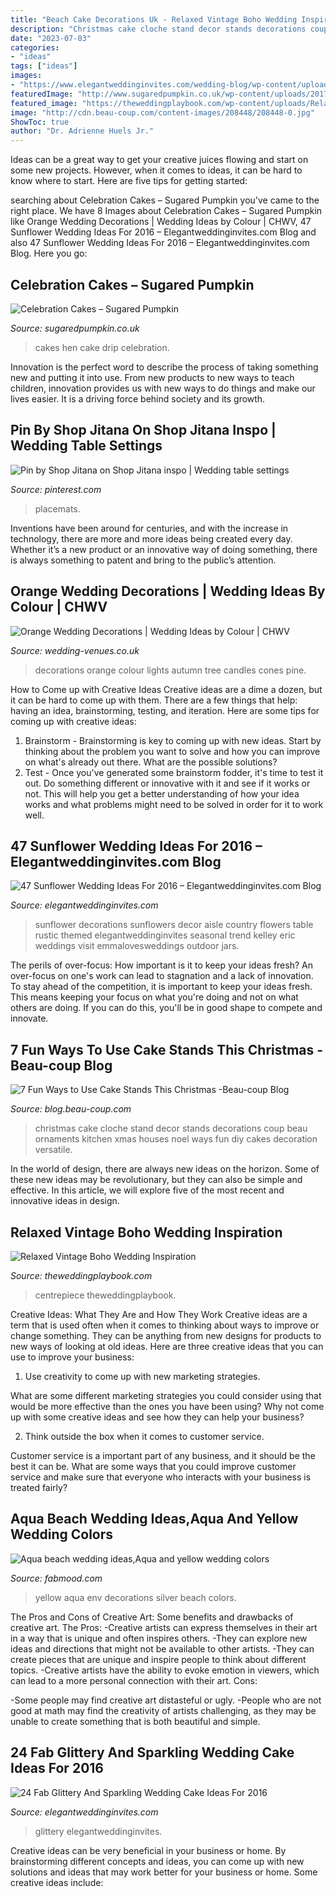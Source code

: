 ```yaml
---
title: "Beach Cake Decorations Uk - Relaxed Vintage Boho Wedding Inspiration"
description: "Christmas cake cloche stand decor stands decorations coup beau ornaments kitchen xmas houses noel ways fun diy cakes decoration versatile"
date: "2023-07-03"
categories:
- "ideas"
tags: ["ideas"]
images:
- "https://www.elegantweddinginvites.com/wedding-blog/wp-content/uploads/2015/12/Seasonal-Wedding-Trend-Sunflower-wedding-decor-ideas.jpg"
featuredImage: "http://www.sugaredpumpkin.co.uk/wp-content/uploads/2017/03/Hen-do-drip-cake.jpg"
featured_image: "https://theweddingplaybook.com/wp-content/uploads/Relaxed-Vintage-Boho-Wedding-Inspiration-Reception-Table-Setting-Centrepiece-2.jpg"
image: "http://cdn.beau-coup.com/content-images/208448/208448-0.jpg"
ShowToc: true
author: "Dr. Adrienne Huels Jr."
---
```



Ideas can be a great way to get your creative juices flowing and start on some new projects. However, when it comes to ideas, it can be hard to know where to start. Here are five tips for getting started: 

	

		
searching about Celebration Cakes – Sugared Pumpkin you've came to the right place. We have 8 Images about Celebration Cakes – Sugared Pumpkin like Orange Wedding Decorations | Wedding Ideas by Colour | CHWV, 47 Sunflower Wedding Ideas For 2016 – Elegantweddinginvites.com Blog and also 47 Sunflower Wedding Ideas For 2016 – Elegantweddinginvites.com Blog. Here you go:
		
    
## Celebration Cakes – Sugared Pumpkin

<img loading=lazy src="http://www.sugaredpumpkin.co.uk/wp-content/uploads/2017/03/Hen-do-drip-cake.jpg" onerror="this.onerror=null;this.src='https://tse2.mm.bing.net/th?id=OIP.60XugVAeEbY21ePJ-WmwTwHaJ4&amp;pid=15.1';" alt="Celebration Cakes – Sugared Pumpkin">

_Source: sugaredpumpkin.co.uk_

>cakes hen cake drip celebration. 

	

Innovation is the perfect word to describe the process of taking something new and putting it into use. From new products to new ways to teach children, innovation provides us with new ways to do things and make our lives easier. It is a driving force behind society and its growth.

    
## Pin By Shop Jitana On Shop Jitana Inspo | Wedding Table Settings

<img loading=lazy src="https://i.pinimg.com/736x/2a/ab/b2/2aabb26aaa405c6456f180082b62c461.jpg" onerror="this.onerror=null;this.src='https://tse1.mm.bing.net/th?id=OIP.ALd-COBNnL01e__WVnMeVwHaLH&amp;pid=15.1';" alt="Pin by Shop Jitana on Shop Jitana inspo | Wedding table settings">

_Source: pinterest.com_

>placemats. 

	

Inventions have been around for centuries, and with the increase in technology, there are more and more ideas being created every day. Whether it’s a new product or an innovative way of doing something, there is always something to patent and bring to the public’s attention.

    
## Orange Wedding Decorations | Wedding Ideas By Colour | CHWV

<img loading=lazy src="https://www.wedding-venues.co.uk/sites/default/files/5.candles-tree-lights-arjphoto-orange-wedding-decorations-autumn.jpg" onerror="this.onerror=null;this.src='https://tse1.mm.bing.net/th?id=OIP.jRjTDXFqVPrLm6Z2qT7yuAHaLH&amp;pid=15.1';" alt="Orange Wedding Decorations | Wedding Ideas by Colour | CHWV">

_Source: wedding-venues.co.uk_

>decorations orange colour lights autumn tree candles cones pine. 

	

How to Come up with Creative Ideas
Creative ideas are a dime a dozen, but it can be hard to come up with them. There are a few things that help: having an idea, brainstorming, testing, and iteration. 
Here are some tips for coming up with creative ideas:

1. Brainstorm - Brainstorming is key to coming up with new ideas. Start by thinking about the problem you want to solve and how you can improve on what's already out there. What are the possible solutions? 
2. Test - Once you've generated some brainstorm fodder, it's time to test it out. Do something different or innovative with it and see if it works or not. This will help you get a better understanding of how your idea works and what problems might need to be solved in order for it to work well. 

    
## 47 Sunflower Wedding Ideas For 2016 – Elegantweddinginvites.com Blog

<img loading=lazy src="https://www.elegantweddinginvites.com/wedding-blog/wp-content/uploads/2015/12/Seasonal-Wedding-Trend-Sunflower-wedding-decor-ideas.jpg" onerror="this.onerror=null;this.src='https://tse1.mm.bing.net/th?id=OIP.u9dFSrv6zTQ5ZWENtHwdWQHaK0&amp;pid=15.1';" alt="47 Sunflower Wedding Ideas For 2016 – Elegantweddinginvites.com Blog">

_Source: elegantweddinginvites.com_

>sunflower decorations sunflowers decor aisle country flowers table rustic themed elegantweddinginvites seasonal trend kelley eric weddings visit emmalovesweddings outdoor jars. 

	

The perils of over-focus: How important is it to keep your ideas fresh?
An over-focus on one's work can lead to stagnation and a lack of innovation. To stay ahead of the competition, it is important to keep your ideas fresh. This means keeping your focus on what you're doing and not on what others are doing. If you can do this, you'll be in good shape to compete and innovate.

    
## 7 Fun Ways To Use Cake Stands This Christmas -Beau-coup Blog

<img loading=lazy src="http://cdn.beau-coup.com/content-images/208448/208448-0.jpg" onerror="this.onerror=null;this.src='https://tse4.mm.bing.net/th?id=OIP.0WDKTquOGUnxVKkCK1T5XgHaLH&amp;pid=15.1';" alt="7 Fun Ways to Use Cake Stands This Christmas -Beau-coup Blog">

_Source: blog.beau-coup.com_

>christmas cake cloche stand decor stands decorations coup beau ornaments kitchen xmas houses noel ways fun diy cakes decoration versatile. 

	

In the world of design, there are always new ideas on the horizon. Some of these new ideas may be revolutionary, but they can also be simple and effective. In this article, we will explore five of the most recent and innovative ideas in design.

    
## Relaxed Vintage Boho Wedding Inspiration

<img loading=lazy src="https://theweddingplaybook.com/wp-content/uploads/Relaxed-Vintage-Boho-Wedding-Inspiration-Reception-Table-Setting-Centrepiece-2.jpg" onerror="this.onerror=null;this.src='https://tse1.mm.bing.net/th?id=OIP.NuXnwspPxl3JAKwbfymvQQHaLH&amp;pid=15.1';" alt="Relaxed Vintage Boho Wedding Inspiration">

_Source: theweddingplaybook.com_

>centrepiece theweddingplaybook. 

	

Creative Ideas: What They Are and How They Work
Creative ideas are a term that is used often when it comes to thinking about ways to improve or change something. They can be anything from new designs for products to new ways of looking at old ideas. Here are three creative ideas that you can use to improve your business:
1) Use creativity to come up with new marketing strategies.

What are some different marketing strategies you could consider using that would be more effective than the ones you have been using? Why not come up with some creative ideas and see how they can help your business?

2) Think outside the box when it comes to customer service.

Customer service is a important part of any business, and it should be the best it can be. What are some ways that you could improve customer service and make sure that everyone who interacts with your business is treated fairly?

    
## Aqua Beach Wedding Ideas,Aqua And Yellow Wedding Colors

<img loading=lazy src="http://fabmood.com/wp-content/uploads/2013/07/Aqua-yellow-wedding-tablescape.jpg" onerror="this.onerror=null;this.src='https://tse2.mm.bing.net/th?id=OIP.8jJG4wO0soRHGwGzKeuHeQHaLH&amp;pid=15.1';" alt="Aqua beach wedding ideas,Aqua and yellow wedding colors">

_Source: fabmood.com_

>yellow aqua env decorations silver beach colors. 

	

The Pros and Cons of Creative Art: Some benefits and drawbacks of creative art.
The Pros: 
-Creative artists can express themselves in their art in a way that is unique and often inspires others. 
-They can explore new ideas and directions that might not be available to other artists. 
-They can create pieces that are unique and inspire people to think about different topics. 
-Creative artists have the ability to evoke emotion in viewers, which can lead to a more personal connection with their art. 
Cons:


-Some people may find creative art distasteful or ugly. 
-People who are not good at math may find the creativity of artists challenging, as they may be unable to create something that is both beautiful and simple.

    
## 24 Fab Glittery And Sparkling Wedding Cake Ideas For 2016

<img loading=lazy src="https://www.elegantweddinginvites.com/wedding-blog/wp-content/uploads/2015/12/elegant-gold-glitter-wedding-cake-youve-ever-seen.jpg" onerror="this.onerror=null;this.src='https://tse2.mm.bing.net/th?id=OIP.RArK0LDLoEGAHCu3OeSu5wHaKS&amp;pid=15.1';" alt="24 Fab Glittery And Sparkling Wedding Cake Ideas For 2016">

_Source: elegantweddinginvites.com_

>glittery elegantweddinginvites. 

	

Creative ideas can be very beneficial in your business or home. By brainstorming different concepts and ideas, you can come up with new solutions and ideas that may work better for your business or home. Some creative ideas include:

